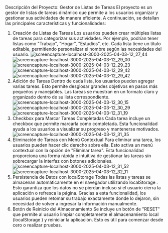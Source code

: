 Descripción del Proyecto: Gestor de Listas de Tareas
El proyecto es un gestor de listas de tareas dinámico que permite a los usuarios organizar y gestionar sus actividades de manera eficiente. A continuación, se detallan las principales características y funcionalidades:

1. Creación de Listas de Tareas
Los usuarios pueden crear múltiples listas de tareas para categorizar sus actividades. Por ejemplo, podrían tener listas como "Trabajo", "Hogar", "Estudios", etc.
Cada lista tiene un título editable, permitiendo personalizar el nombre según las necesidades del usuario.
![screencapture-localhost-3000-2025-04-03-12_27_44](https://github.com/user-attachments/assets/d3ec4403-7d60-4625-a3d4-de45e01b9702)
![screencapture-localhost-3000-2025-04-03-12_29_00](https://github.com/user-attachments/assets/1d8b495b-9bea-44d4-9273-1bcff612b662)
![screencapture-localhost-3000-2025-04-03-12_29_23](https://github.com/user-attachments/assets/1b4632bf-1fee-45d5-ae4a-861160d6dcf2)
![screencapture-localhost-3000-2025-04-03-12_29_42](https://github.com/user-attachments/assets/28dab99a-05b7-4e9e-9ad2-1f3b7bb9b3f4)
![screencapture-localhost-3000-2025-04-03-12_29_42](https://github.com/user-attachments/assets/670ce52a-0f67-4780-9101-d9718c22681c)
2. Adición de Tareas
Dentro de cada lista, los usuarios pueden agregar varias tareas. Esto permite desglosar grandes objetivos en pasos más pequeños y manejables.
Las tareas se muestran en un formato claro y organizado dentro de su lista correspondiente.
![screencapture-localhost-3000-2025-04-03-12_30_15](https://github.com/user-attachments/assets/51bee469-9635-4322-91c9-e9cfcf6da11c)
![screencapture-localhost-3000-2025-04-03-12_30_29](https://github.com/user-attachments/assets/8dbd8f60-1721-46a5-887d-a797b33b116c)
![screencapture-localhost-3000-2025-04-03-12_31_19](https://github.com/user-attachments/assets/dfbcf19c-d0c9-4373-870a-e3d527ccbde8)
3. Checkbox para Marcar Tareas Completadas
Cada tarea incluye un checkbox que permite marcarla como completada. Esta funcionalidad ayuda a los usuarios a visualizar su progreso y mantenerse motivados.
![screencapture-localhost-3000-2025-04-03-12_31_35](https://github.com/user-attachments/assets/ab133f41-8d5d-4f01-905f-a66f8935bea2)
4. Eliminación de Tareas con Menú Contextual
Para eliminar una tarea, los usuarios pueden hacer clic derecho sobre ella. Esto activa un menú contextual con la opción de "Eliminar tarea".
Esta funcionalidad proporciona una forma rápida e intuitiva de gestionar las tareas sin sobrecargar la interfaz con botones adicionales.
![screencapture-localhost-3000-2025-04-03-12_31_52](https://github.com/user-attachments/assets/94e67b0f-4990-4e58-82a4-474d6236b02a)
![screencapture-localhost-3000-2025-04-03-12_32_11](https://github.com/user-attachments/assets/eea00119-67d0-4f59-b2e4-6cc8aec28289)
5. Persistencia de Datos con localStorage
Todas las listas y tareas se almacenan automáticamente en el navegador utilizando localStorage . Esto garantiza que los datos no se pierdan incluso si el usuario cierra la aplicación o refresca la página.
Gracias a esta funcionalidad, los usuarios pueden retomar su trabajo exactamente donde lo dejaron, sin necesidad de volver a ingresar la información manualmente.
6. Botón de Reinicio del Almacenamiento
Se incluye un botón de "RESET" que permite al usuario limpiar completamente el almacenamiento local (localStorage ) y reiniciar la aplicación. Esto es útil para comenzar desde cero o realizar pruebas.
